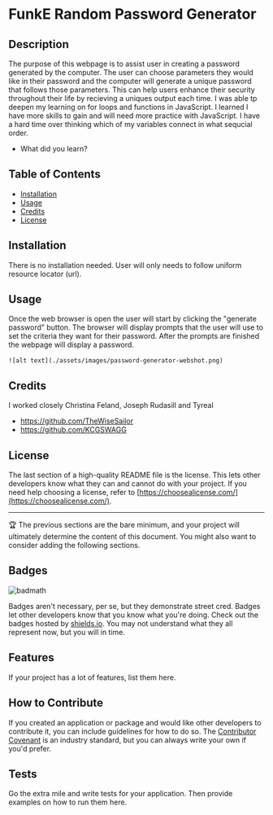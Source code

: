 # FunkE Random Password Generator 

## Description

The purpose of this webpage is to assist user in creating a password generated by the computer. The user can choose parameters they would like in their password and the computer will generate a unique password that follows those parameters. This can help users enhance their security throughout their life by recieving a uniques output each time. I was able tp deepen my learning on for loops and functions in JavaScript. I learned I have more skills to gain and will need more practice with JavaScript. I have a hard time over thinking which of my variables connect in what sequcial order. 
- What did you learn?

## Table of Contents

- [Installation](#installation)
- [Usage](#usage)
- [Credits](#credits)
- [License](#license)

## Installation

There is no installation needed. User will only needs to follow uniform resource locator (url). 

## Usage

Once the web browser is open the user will start by clicking the "generate password" button. The browser will display prompts that the user will use to set the criteria they want for their password. After the prompts are finished the webpage will display a password.

    ![alt text](./assets/images/password-generator-webshot.png)

## Credits

I worked closely Christina Feland, Joseph Rudasill and Tyreal 

- https://github.com/TheWiseSailor
- https://github.com/KCGSWAGG

## License

The last section of a high-quality README file is the license. This lets other developers know what they can and cannot do with your project. If you need help choosing a license, refer to [https://choosealicense.com/](https://choosealicense.com/).

---

🏆 The previous sections are the bare minimum, and your project will ultimately determine the content of this document. You might also want to consider adding the following sections.

## Badges

![badmath](https://img.shields.io/github/languages/top/lernantino/badmath)

Badges aren't necessary, per se, but they demonstrate street cred. Badges let other developers know that you know what you're doing. Check out the badges hosted by [shields.io](https://shields.io/). You may not understand what they all represent now, but you will in time.

## Features

If your project has a lot of features, list them here.

## How to Contribute

If you created an application or package and would like other developers to contribute it, you can include guidelines for how to do so. The [Contributor Covenant](https://www.contributor-covenant.org/) is an industry standard, but you can always write your own if you'd prefer.

## Tests

Go the extra mile and write tests for your application. Then provide examples on how to run them here.